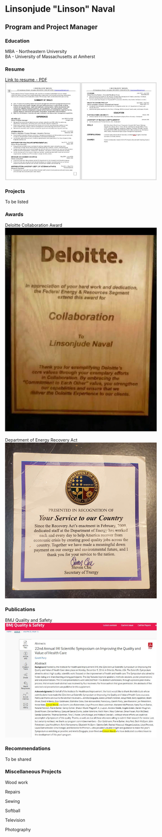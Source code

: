 # Linsonjude "Linson" Naval

## Program and Project Manager

### Education
MBA - Northeastern University<br>
BA - University of Massachusetts at Amherst

### Resume
<a href="Linsonjude Naval Resume 2025.pdf">Link to resume - PDF<br>
<img src="Resume Screenshot.JPG" alt="Screenshot of resume" width="500"></a><br>

### Projects
To be listed

### Awards
Deloitte Collaboration Award<br>
<img src="Screenshot_20250312_152957.jpg" alt="Collaboration Award" width="500"><br><br>
Department of Energy Recovery Act<br>
<img src="DOE.jpg" alt="Recovery Act recognition" width="500"><br>

### Publications
BMJ Quality and Safety<br>
<img src="BMJ.JPG" alt="BMJ article screenshot" width="500"><br>

### Recommendations
To be shared

### Miscellaneous Projects

Wood work

Repairs

Sewing

Softball

Television

Photography

